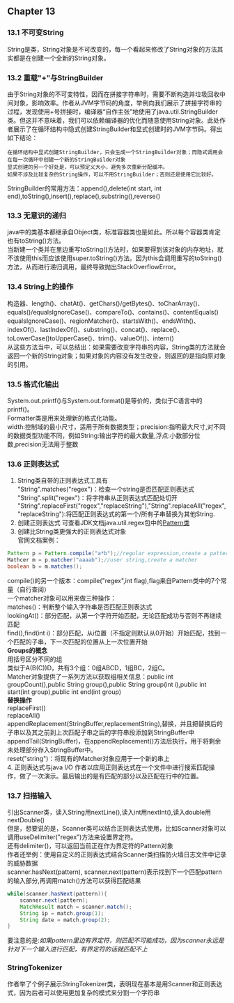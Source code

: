 ## Chapter 13
### 13.1 不可变String
String是类，String对象是不可改变的，每一个看起来修改了String对象的方法其实都是在创建一个全新的String对象。
### 13.2 重载"+"与StringBuilder
由于String对象的不可变特性，因而在拼接字符串时，需要不断构造并垃圾回收中间对象，影响效率。作者从JVM字节码的角度，举例向我们展示了拼接字符串的过程，发现使用+号拼接时，编译器“自作主张”地使用了java.util.StringBuilder类。但这并不意味着，我们可以依赖编译器的优化而随意使用String对象。此处作者展示了在循环结构中隐式创建StringBuilder和显式创建时的JVM字节码。得出如下结论：
```
在循环结构中显式创建StringBuilder，只会生成一个StringBuilder对象；而隐式调用会在每一次循环中创建一个新的StringBuilder对象
显式创建的另一个好处是，可以预定义大小，避免多次重新分配缓冲。
如果不涉及比较复杂的String操作，可以不用StringBuilder；否则还是使用它比较好。
```
StringBuilder的常用方法：append(),delete(int start, int end),toString(),insert(),replace(),substring(),reverse()
### 13.3 无意识的递归
java中的类基本都继承自Object类，标准容器类也是如此。所以每个容器类肯定也有toString()方法。  
当新建一个类并在里边重写toString()方法时，如果要得到该对象的内存地址，就不该使用this而应该使用super.toString()方法。因为this会调用重写的toString()方法，从而进行递归调用，最终导致抛出StackOverflowError。  
### 13.4 String上的操作
构造器、length()、chatAt()、getChars()/getBytes()、toCharArray()、equals()/equalsIgnoreCase()、compareTo()、contains()、contentEquals()
equalsIgnoreCase()、regionMatcher()、startsWith()、endsWith()、indexOf()、lastIndexOf()、substring()、concat()、replace()、toLowerCase()toUpperCase()、trim()、valueOf()、intern()  
从这些方法当中，可以总结出：如果需要改变字符串的内容，String类的方法就会返回一个新的String对象；如果对象的内容没有发生改变，则返回的是指向原对象的引用。  
### 13.5 格式化输出
System.out.printf()与System.out.format()是等价的，类似于C语言中的printf()。  
Formatter类是用来处理新的格式化功能。  
width:控制域的最小尺寸，适用于所有数据类型；precision:指明最大尺寸,对不同的数据类型功能不同，例如String:输出字符的最大数量,浮点:小数部分位数,precision无法用于整数  
### 13.6 正则表达式
1. String类自带的正则表达式工具有  
"String".matches("regex")：检查一个string是否匹配正则表达式  
"String".split("regex")：将字符串从正则表达式匹配处切开  
"String".replaceFirst("regex","replaceString"),"String".replaceAll("regex","replaceString"):将匹配正则表达式的第一个/所有子串替换为其他String.  
2. 创建正则表达式
可查看JDK文档java.util.regex包中的[Pattern类](http://docs.oracle.com/javase/8/docs/api/java/util/regex/Pattern.html)  
3. 创建比String类更强大的正则表达式对象  
官网文档案例：  
```java
Pattern p = Pattern.compile("a*b");//regular expression,create a pattern
Mathcer m = p.matcher("aaaab");//user string,create a matcher
boolean b = m.matches();
```
compile()的另一个版本：compile("regex",int flag),flag来自Pattern类中的7个常量（自行查阅）  
一个matcher对象可以用来做三种操作：  
matches()：判断整个输入字符串是否匹配正则表达式  
lookingAt()：部分匹配，从第一个字符开始匹配，无论匹配成功与否则不再继续匹配  
find(),find(int i)：部分匹配，从i位置（不指定则默认从0开始）开始匹配，找到一个匹配的子串，下一次匹配的位置从上一次位置开始  
**Groups的概念**  
用括号区分不同的组  
类似于A(B(C))D，共有3个组：0组ABCD，1组BC，2组C。  
Matcher对象提供了一系列方法以获取组相关信息：public int groupCount(),public String group(),public String group(int i),public int start(int group),public int end(int group)  
**替换操作**  
replaceFirst()  
replaceAll()  
appendReplacement(StringBuffer,replacementString),替换，并且把替换后的子串以及其之前到上次匹配子串之后的字符串段添加到StringBuffer中  
appendTail(StringBuffer)，在appendReplacement()方法后执行，用于将剩余未处理部分存入StringBuffer中。  
reset("string")：将现有的Matcher对象应用于一个新的串上  
4. 正则表达式与java I/O
作者以应用正则表达式在一个文件中进行搜索匹配操作，做了一次演示。最后输出的是有匹配的部分以及匹配在行中的位置。  
### 13.7 扫描输入
引出Scanner类，读入String用nextLine(),读入int用nextInt(),读入double用nextDouble()  
但是，想要说的是，Scanner类可以结合正则表达式使用，比如Scanner对象可以调用useDelimiter("regex")方法来设置界定符。  
还有delimiter()，可以返回当前正在作为界定符的Pattern对象  
作者还举例：使用自定义的正则表达式结合Scanner类扫描防火墙日志文件中记录的威胁数据  
scanner.hasNext(pattern), scanner.next(pattern)表示找到下一个匹配pattern的输入部分,再调用match()方法可以获得匹配结果  
```java
while(scanner.hasNext(pattern)){
    scanner.next(pattern);
    MatchResult match = scanner.match();
    String ip = match.group(1);
    String date = match.group(2);
}
```
要注意的是:*如果pattern里边有界定符，则匹配不可能成功，因为scanner永远是针对下一个输入进行匹配，有界定符的话就匹配不上*
### StringTokenizer
作者举了个例子展示StringTokenizer类，表明现在基本是用Scanner和正则表达式，因为后者可以使用更加复杂的模式来分割一个字符串  
